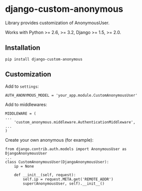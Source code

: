 # django-custom-anonymous

Library provides customization of AnonymousUser.

Works with Python >= 2.6, >= 3.2, Django >= 1.5, >= 2.0.

## Installation

    pip install django-custom-anonymous

## Customization

Add to `settings`:

    AUTH_ANONYMOUS_MODEL = 'your_app.module.CustomAnonymousUser'

Add to middlewares:

    MIDDLEWARE = (
    ...
        'custom_anonymous.middleware.AuthenticationMiddleware',
    ...
    )

Create your own anonymous (for example):

    from django.contrib.auth.models import AnonymousUser as DjangoAnonymousUser
    ...
    class CustomAnonymousUser(DjangoAnonymousUser):
        ip = None

        def __init__(self, request):
            self.ip = request.META.get('REMOTE_ADDR')
            super(AnonymousUser, self).__init__()
